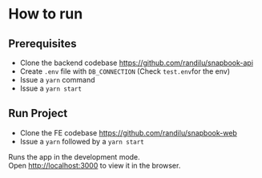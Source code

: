 # How to run

## Prerequisites

- Clone the backend codebase https://github.com/randilu/snapbook-api
- Create `.env` file with `DB_CONNECTION` (Check `test.env`for the env)
- Issue a `yarn` command
- Issue a `yarn start`

## Run Project

- Clone the FE codebase https://github.com/randilu/snapbook-web
- Issue a `yarn` followed by a `yarn start`

Runs the app in the development mode.\
Open [http://localhost:3000](http://localhost:3000) to view it in the browser.
